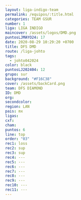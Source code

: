 ```yaml
---
layout: liga-indigo-team
permalink: /equipos/:title.html
categories: TEAM GSUR
number: 1
liga: LIGA INDIGO
maincover: /assets/logos/DMD.png
puntosLJMAYO24: 17
date: 2020-08-29 10:29:20 +0700
title: DFS DMD
route: /liga-johto
tags:
  - johto042024
color: black
puntosLJ202404: 12
grupo: sur
background: "#F16C38"
cover: /assets/backCard.png
team: DFS DIAMOND
ID: DMD
org: 
secondcolor: 
region: LAN
pais: mx
ligas: 
cxf: 
cham: 
puntos: 6
line: top
order: "03"
rec1: loss
rec2: sup
rec3: sup
rec4: ---
rec5: ---
rec6: ---
rec7: ---
rec8: ---
rec9: ---
rec10: ---
rec11: ---
---
```

